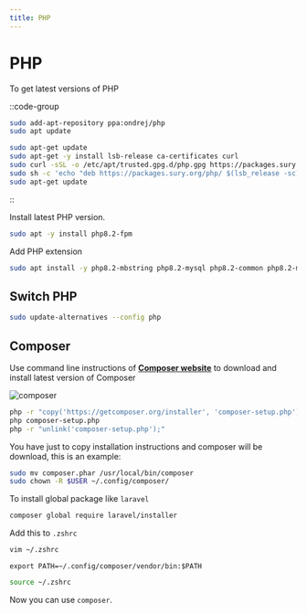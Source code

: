 ```yaml
---
title: PHP
---
```


# PHP

To get latest versions of PHP

::code-group

```bash [Ubuntu]
sudo add-apt-repository ppa:ondrej/php
sudo apt update
```

```bash [Debian]
sudo apt-get update
sudo apt-get -y install lsb-release ca-certificates curl
sudo curl -sSL -o /etc/apt/trusted.gpg.d/php.gpg https://packages.sury.org/php/apt.gpg
sudo sh -c 'echo "deb https://packages.sury.org/php/ $(lsb_release -sc) main" > /etc/apt/sources.list.d/php.list'
sudo apt-get update
```

::

Install latest PHP version.

```bash
sudo apt -y install php8.2-fpm
```

Add PHP extension

```bash
sudo apt install -y php8.2-mbstring php8.2-mysql php8.2-common php8.2-mysql php8.2-xml php8.2-curl php8.2-gd php8.2-imagick php8.2-cli php8.2-dev php8.2-imap php8.2-mbstring php8.2-opcache php8.2-soap php8.2-zip php8.2-intl php8.2-bz2
```

## Switch PHP

```bash
sudo update-alternatives --config php
```

## Composer

Use command line instructions of [**Composer website**](https://getcomposer.org/download/) to download and install latest version of Composer

![composer](/docs/composer.jpg)

```bash
php -r "copy('https://getcomposer.org/installer', 'composer-setup.php');"
php composer-setup.php
php -r "unlink('composer-setup.php');"
```

You have just to copy installation instructions and composer will be download, this is an example:

```bash
sudo mv composer.phar /usr/local/bin/composer
sudo chown -R $USER ~/.config/composer/
```

To install global package like `laravel`

```bash
composer global require laravel/installer
```

Add this to `.zshrc`

```bash
vim ~/.zshrc
```

```bash[~/.zshrc]
export PATH=~/.config/composer/vendor/bin:$PATH
```

```bash
source ~/.zshrc
```

Now you can use `composer`.
